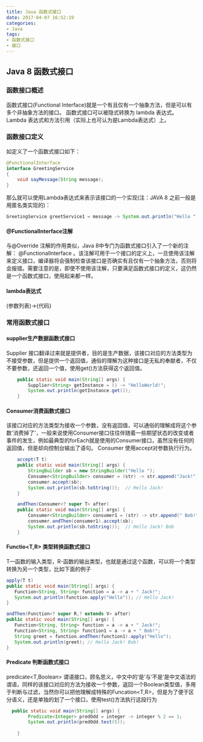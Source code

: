 ```yaml
---
title: Java 函数式接口
date: 2017-04-07 16:52:19
categories: 
- Java
tags: 
- 函数式接口
- 接口
---
```

## Java 8 函数式接口
### 函数接口概述
函数式接口(Functional Interface)就是一个有且仅有一个抽象方法，但是可以有多个非抽象方法的接口。
函数式接口可以被隐式转换为 lambda 表达式。
Lambda 表达式和方法引用（实际上也可认为是Lambda表达式）上。
<!--more-->
### 函数接口定义
如定义了一个函数式接口如下：
```Java
@FunctionalInterface
interface GreetingService 
{
    void sayMessage(String message);
}
```
那么就可以使用Lambda表达式来表示该接口的一个实现(注：JAVA 8 之前一般是用匿名类实现的)：

```Java
GreetingService greetService1 = message -> System.out.println("Hello " + message);
```
#### @FunctionalInterface注解

与@Override 注解的作用类似，Java 8中专门为函数式接口引入了一个新的注解： @FunctionalInterface 。该注解可用于一个接口的定义上，一旦使用该注解来定义接口，编译器将会强制检查该接口是否确实有且仅有一个抽象方法，否则将会报错。需要注意的是，即使不使用该注解，只要满足函数式接口的定义，这仍然是一个函数式接口，使用起来都一样。

#### lambda表达式
(参数列表)->{代码}

### 常用函数式接口

#### supplier生产数据函数式接口

Supplier 接口翻译过来就是提供者，目的是生产数据，该接口对应的方法类型为不接受参数，但是提供一个返回值，通俗的理解为这种接口是无私的奉献者，不仅不要参数，还返回一个值，使用get()方法获得这个返回值。
```Java
    public static void main(String[] args) {
        Supplier<String> getInstance = () -> "HelloWorld!";
        System.out.println(getInstance.get());
    }
```
#### Consumer消费函数式接口
该接口对应的方法类型为接收一个参数，没有返回值，可以通俗的理解成将这个参数'消费掉了'，一般来说使用Consumer接口往往伴随着一些期望状态的改变或者事件的发生，例如最典型的forEach就是使用的Consumer接口，虽然没有任何的返回值，但是却向控制台输出了语句。
Consumer 使用accept对参数执行行为。
```Java
    accept(T t)
    public static void main(String[] args) {
        StringBuilder sb = new StringBuilder("Hello ");
        Consumer<StringBuilder> consumer = (str) -> str.append("Jack!");
        consumer.accept(sb);
        System.out.println(sb.toString());	// Hello Jack!
    }

    andThen(Consumer<? super T> after)
    public static void main(String[] args) {
        Consumer<StringBuilder> consumer1 = (str) -> str.append(" Bob!");
        consumer.andThen(consumer1).accept(sb);
        System.out.println(sb.toString());	// Hello Jack! Bob
    }


```

#### Functio<T,R> 类型转换函数式接口
T—函数的输入类型，R-函数的输出类型，也就是通过这个函数，可以将一个类型转换为另一个类型，比如下面的例子
 ```Java
apply(T t)
 public static void main(String[] args) {
    Function<String, String> function = a -> a + " Jack!";
    System.out.println(function.apply("Hello")); // Hello Jack!
}

 andThen(Function<? super R,? extends V> after)
 public static void main(String[] args) {
    Function<String, String> function = a -> a + " Jack!";
    Function<String, String> function1 = a -> a + " Bob!";
    String greet = function.andThen(function1).apply("Hello");
    System.out.println(greet); // Hello Jack! Bob!
 }
```

#### Predicate 判断函数式接口

predicate<T,Boolean> 谓语接口，顾名思义，中文中的‘是’与‘不是’是中文语法的谓语，同样的该接口对应的方法为接收一个参数，返回一个Boolean类型值，多用于判断与过滤，当然你可以把他理解成特殊的Funcation<T,R>，但是为了便于区分语义，还是单独的划了一个接口，使用test()方法执行这段行为
```Java
  public static void main(String[] args) {
        Predicate<Integer> predOdd = integer -> integer % 2 == 1;
        System.out.println(predOdd.test(5));
	    
    }
```
